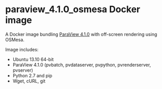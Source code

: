 paraview\_4.1.0\_osmesa Docker image
==================================

A Docker image bundling [ParaView 4.1.0](http://www.paraview.org/) with off-screen rendering using OSMesa.

Image includes:

- Ubuntu 13.10 64-bit
- ParaView 4.1.0 (pvbatch, pvdataserver, pvpython, pvrenderserver, pvserver)
- Python 2.7 and pip
- Wget, cURL, git
